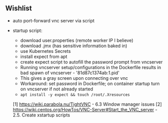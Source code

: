 ## Wishlist

- auto port-forward vnc server via script
- startup script:
  - download user.properties (remote worker IP I believe)
  - download .jmx (has sensitive information baked in)
  - use Kubernetes Secrets
  - install expect from apt
  - create expect script to autofill the password prompt from vncserver
  <!-- - create a <home-dir>/.Xresources, otherwise it may gray out the vnc viewer[1]
  - If the above doesn't work then add the following to the ~/.vnc/xstartup file:
    ```
    unset SESSION_MANAGER
    exec /etc/X11/xinit/xinitrc
    ``` -->
  - Running vncserver setup/configurations in the Dockerfile results in bad spawn of vncserver - '81d87c1374ab:1.pid'
  - This gives a gray screen upon connecting over vnc
  - Workaround: set password in Dockerfile; on container startup turn on vncserver if not already started
  - `apt install -y expect && touch /root/.Xresources`

  [1] https://wiki.parabola.nu/TightVNC - 6.3 Window manager issues
  [2] https://wiki.centos.org/HowTos/VNC-Server#Start_the_VNC_server - 2.5. Create xstartup scripts